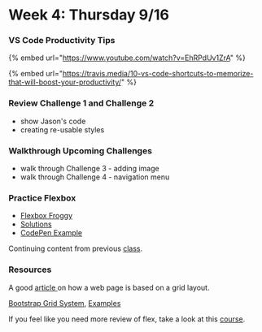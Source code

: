 # Week 4: Thursday 9/16

### VS Code Productivity Tips

{% embed url="https://www.youtube.com/watch?v=EhRPdUv1ZrA" %}

{% embed url="https://travis.media/10-vs-code-shortcuts-to-memorize-that-will-boost-your-productivity/" %}



### Review Challenge 1 and Challenge 2

* show Jason's code
* creating re-usable styles

### Walkthrough Upcoming Challenges

* walk through Challenge 3 - adding image
* walk through Challenge 4 - navigation menu

### Practice Flexbox

* [Flexbox Froggy](https://flexboxfroggy.com)
* [Solutions](https://www.youtube.com/watch?v=wlxETvxOhxI)
* [CodePen Example](https://codepen.io/enxaneta/pen/adLPwv)

Continuing content from previous [class](week-4-tuesday-9-14.md).

### Resources

A good [article ](https://webdesign.tutsplus.com/articles/a-comprehensive-introduction-to-grids-in-web-design--cms-26521)on how a web page is based on a grid layout.

[Bootstrap Grid System](https://getbootstrap.com/docs/5.0/layout/grid/), [Examples](https://getbootstrap.com/docs/5.0/examples/grid/)

If you feel like you need more review of flex, take a look at this [course](https://scrimba.com/learn/flexbox/your-first-flexbox-layout-flexbox-tutorial-canLGCw). 
